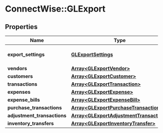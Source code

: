 # ConnectWise::GLExport

## Properties
Name | Type | Description | Notes
------------ | ------------- | ------------- | -------------
**export_settings** | [**GLExportSettings**](GLExportSettings.md) | Mapped to GlPreferences Class | [optional] 
**vendors** | [**Array&lt;GLExportVendor&gt;**](GLExportVendor.md) |  | [optional] 
**customers** | [**Array&lt;GLExportCustomer&gt;**](GLExportCustomer.md) |  | [optional] 
**transactions** | [**Array&lt;GLExportTransaction&gt;**](GLExportTransaction.md) |  | [optional] 
**expenses** | [**Array&lt;GLExportExpense&gt;**](GLExportExpense.md) |  | [optional] 
**expense_bills** | [**Array&lt;GLExportExpenseBill&gt;**](GLExportExpenseBill.md) |  | [optional] 
**purchase_transactions** | [**Array&lt;GLExportPurchaseTransaction&gt;**](GLExportPurchaseTransaction.md) |  | [optional] 
**adjustment_transactions** | [**Array&lt;GLExportAdjustmentTransaction&gt;**](GLExportAdjustmentTransaction.md) |  | [optional] 
**inventory_transfers** | [**Array&lt;GLExportInventoryTransfer&gt;**](GLExportInventoryTransfer.md) |  | [optional] 


